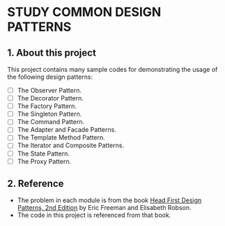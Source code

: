 # STUDY COMMON DESIGN PATTERNS

## 1. About this project
This project contains many sample codes for demonstrating the usage of the following design patterns:

- [ ] The Observer Pattern.
- [ ] The Decorator Pattern.
- [ ] The Factory Pattern.
- [ ] The Singleton Pattern.
- [ ] The Command Pattern.
- [ ] The Adapter and Facade Patterns.
- [ ] The Template Method Pattern.
- [ ] The Iterator and Composite Patterns.
- [ ] The State Pattern.
- [ ] The Proxy Pattern.

## 2. Reference
- The problem in each module is from the book [Head First Design Patterns, 2nd Edition](https://www.oreilly.com/library/view/head-first-design/9781492077992/) by Eric Freeman and Elisabeth Robson.
- The code in this project is referenced from that book.